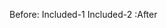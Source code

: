 Before: 
[](<url>) <!-- parkdown Begin (inline) -->
Included-1
Included-2 <!-- parkdown End (inline) --> 
:After